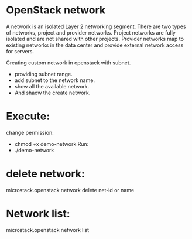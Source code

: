 # OpenStack network
A network is an isolated Layer 2 networking segment. There are two types of networks, project and provider networks. 
Project networks are fully isolated and are not shared with other projects. 
Provider networks map to existing networks in the data center and provide external network access for servers. 

Creating custom network in openstack with subnet.
* providing subnet range.
* add subnet to the network name.
* show all the available network.
* And shaow the create network.

# Execute:
change permission:
* chmod +x demo-network
Run:
* ./demo-network

# delete network:
microstack.openstack network delete net-id or name

# Network list:
microstack.openstack network list
